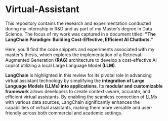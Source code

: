 # Virtual-Assistant
This repository contains the research and experimentation conducted during my internship in R&D and as part of my Master’s degree in Data Science. The focus of my work was captured in a document titled: **"The LangChain Paradigm: Building Cost-Effective, Efficient AI Chatbots."**

Here, you'll find the code snippets and experiments associated with my master's thesis, which explores the implementation of a Retrieval-Augmented Generation **(RAG)** architecture to develop a cost-effective AI copilot utilizing a local Large Language Model **(LLM)**.

**LangChain** is highlighted in this review for its pivotal role in advancing virtual assistant technology by simplifying the **integration of Large Language Models (LLMs) into applications**. Its **modular and customizable framework** allows developers to create context-aware, accurate, and efficient virtual assistants. By enabling the seamless connection of LLMs with various data sources, LangChain significantly enhances the capabilities of virtual assistants, making them more versatile and user-friendly across both commercial and academic settings.
